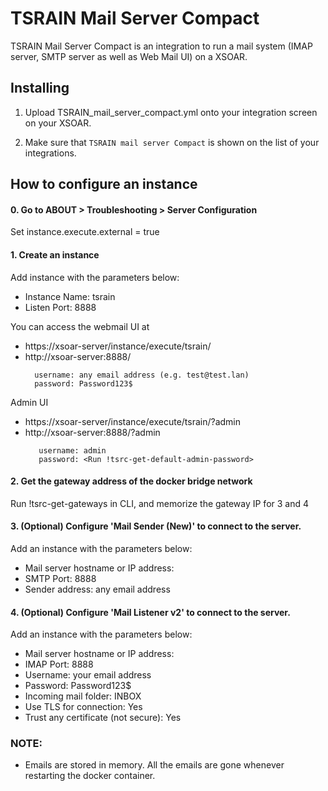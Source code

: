 TSRAIN Mail Server Compact
===========

TSRAIN Mail Server Compact is an integration to run a mail system (IMAP server, SMTP server as well as Web Mail UI) on a XSOAR.


Installing
----------

1. Upload TSRAIN_mail_server_compact.yml onto your integration screen on your XSOAR.

2. Make sure that `TSRAIN mail server Compact` is shown on the list of your integrations.


How to configure an instance
----------

#### 0.  Go to ABOUT > Troubleshooting > Server Configuration
  Set  instance.execute.external = true

#### 1. Create an instance
Add instance with the parameters below:
  - Instance Name: tsrain
  - Listen Port: 8888

You can access the webmail UI at
  - https://xsoar-server/instance/execute/tsrain/
  - http://xsoar-server:8888/
    ```
      username: any email address (e.g. test@test.lan)
      password: Password123$
    ```

Admin UI
  - https://xsoar-server/instance/execute/tsrain/?admin
  - http://xsoar-server:8888/?admin
    ```
       username: admin
       password: <Run !tsrc-get-default-admin-password>
    ```

#### 2. Get the gateway address of the docker bridge network
Run !tsrc-get-gateways in CLI, and memorize the gateway IP for 3 and 4

#### 3. (Optional) Configure 'Mail Sender (New)' to connect to the server.
Add an instance with the parameters below:
  - Mail server hostname or IP address: <gateway IP>
  - SMTP Port: 8888
  - Sender address: any email address

#### 4. (Optional) Configure 'Mail Listener v2' to connect to the server.
Add an instance with the parameters below:
  - Mail server hostname or IP address: <gateway IP>
   - IMAP Port: 8888
   - Username: your email address
   - Password: Password123$
   - Incoming mail folder: INBOX
   - Use TLS for connection: Yes
   - Trust any certificate (not secure): Yes

### NOTE:
 - Emails are stored in memory. All the emails are gone whenever restarting the docker container.
